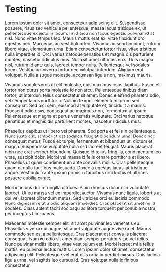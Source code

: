 # Testing

Lorem ipsum dolor sit amet, consectetur adipiscing elit. Suspendisse posuere, risus sed vehicula pellentesque, massa lacus tristique ex, ut pellentesque ex justo in ipsum. In id arcu non lacus egestas pulvinar id at nisl. Nunc vitae tempus leo. Mauris mattis erat ex, vitae tincidunt orci egestas nec. Maecenas ac vestibulum leo. Vivamus in sem tincidunt, rutrum libero vitae, elementum urna. Etiam consectetur tortor risus, vitae tristique nulla imperdiet id. Orci varius natoque penatibus et magnis dis parturient montes, nascetur ridiculus mus. Nulla sit amet ultricies eros. Duis magna nisl, rutrum id ante quis, laoreet tempor nulla. Pellentesque vel sodales lorem. Vestibulum viverra tortor nec volutpat interdum. Aliquam erat volutpat. Nulla a augue molestie, accumsan ligula non, maximus mauris.

Vivamus sodales eros ut elit molestie, quis maximus risus dapibus. Fusce et tortor non purus porta molestie id non arcu. Pellentesque finibus diam tortor, ut interdum tellus consectetur sit amet. Donec eleifend pharetra odio, vel semper lacus porttitor a. Nullam tempor elementum ipsum sed consequat. Sed orci sem, euismod at vulputate et, tincidunt a mauris. Praesent odio risus, consequat ac maximus non, fermentum ut ipsum. Pellentesque et magna et purus venenatis vulputate. Orci varius natoque penatibus et magnis dis parturient montes, nascetur ridiculus mus.

Phasellus dapibus ut libero vel pharetra. Sed porta et felis in pellentesque. Nunc justo est, semper et est sodales, feugiat bibendum urna. Donec nec consequat metus. Fusce ex turpis, fermentum et bibendum ut, dictum et magna. Suspendisse vulputate nulla sed laoreet feugiat. Mauris placerat nibh nec erat semper bibendum. Quisque id tellus fringilla, condimentum leo vitae, suscipit dolor. Morbi vel massa id felis ornare porttitor a et libero. Phasellus ut quam condimentum ante convallis mollis. Cras pellentesque quam et nulla faucibus malesuada. Donec a egestas lacus, at tristique augue. Vestibulum ante ipsum primis in faucibus orci luctus et ultrices posuere cubilia curae;

Morbi finibus dui in fringilla ultrices. Proin rhoncus dolor non vulputate laoreet. Ut eu massa vel ex imperdiet auctor. Vivamus nunc ligula, lobortis at dui vel, laoreet bibendum metus. Sed ultricies orci eu lacinia commodo. Nunc dignissim erat a odio aliquam imperdiet. Cras placerat sit amet mi id sodales. Class aptent taciti sociosqu ad litora torquent per conubia nostra, per inceptos himenaeos.

Maecenas molestie semper elit, sit amet pulvinar leo venenatis eu. Phasellus viverra dui augue, sit amet vulputate augue viverra et. Mauris commodo sed est a pellentesque. Cras placerat est convallis placerat consequat. Nam eu odio sit amet diam semper porttitor vitae vel tellus. Nunc pulvinar mollis libero, vitae vestibulum est. Morbi laoreet mi a tellus mattis, eu pulvinar lectus mattis. Lorem ipsum dolor sit amet, consectetur adipiscing elit. Pellentesque vel erat quis urna imperdiet cursus. Duis lacinia ligula urna, vel sagittis leo cursus id. Cras volutpat nulla id finibus consectetur.
